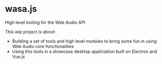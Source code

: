 # wasa.js

High level tooling for the Web Audio API

This wip project is about:

 - Building a set of tools and high level modules to bring some fun in using Web Audio core functionalities
 - Using this tools in a showcase desktop appliciation built on Electron and Vue.js
